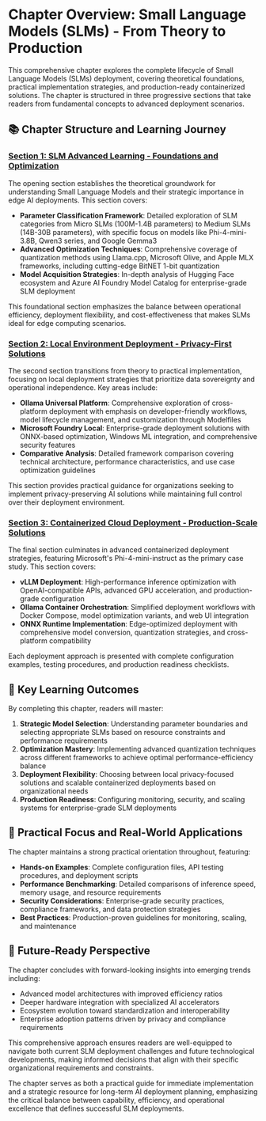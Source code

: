 # Chapter Overview: Small Language Models (SLMs) - From Theory to Production

This comprehensive chapter explores the complete lifecycle of Small Language Models (SLMs) deployment, covering theoretical foundations, practical implementation strategies, and production-ready containerized solutions. The chapter is structured in three progressive sections that take readers from fundamental concepts to advanced deployment scenarios.

## 📚 Chapter Structure and Learning Journey

### **[Section 1: SLM Advanced Learning - Foundations and Optimization](./01.SLMAdvancedLearning.md)**
The opening section establishes the theoretical groundwork for understanding Small Language Models and their strategic importance in edge AI deployments. This section covers:

- **Parameter Classification Framework**: Detailed exploration of SLM categories from Micro SLMs (100M-1.4B parameters) to Medium SLMs (14B-30B parameters), with specific focus on models like Phi-4-mini-3.8B, Qwen3 series, and Google Gemma3
- **Advanced Optimization Techniques**: Comprehensive coverage of quantization methods using Llama.cpp, Microsoft Olive, and Apple MLX frameworks, including cutting-edge BitNET 1-bit quantization
- **Model Acquisition Strategies**: In-depth analysis of Hugging Face ecosystem and Azure AI Foundry Model Catalog for enterprise-grade SLM deployment

This foundational section emphasizes the balance between operational efficiency, deployment flexibility, and cost-effectiveness that makes SLMs ideal for edge computing scenarios.

### **[Section 2: Local Environment Deployment - Privacy-First Solutions](./02.DeployingSLMinLocalEnv.md)**
The second section transitions from theory to practical implementation, focusing on local deployment strategies that prioritize data sovereignty and operational independence. Key areas include:

- **Ollama Universal Platform**: Comprehensive exploration of cross-platform deployment with emphasis on developer-friendly workflows, model lifecycle management, and customization through Modelfiles
- **Microsoft Foundry Local**: Enterprise-grade deployment solutions with ONNX-based optimization, Windows ML integration, and comprehensive security features
- **Comparative Analysis**: Detailed framework comparison covering technical architecture, performance characteristics, and use case optimization guidelines

This section provides practical guidance for organizations seeking to implement privacy-preserving AI solutions while maintaining full control over their deployment environment.

### **[Section 3: Containerized Cloud Deployment - Production-Scale Solutions](./03.DeployingSLMinCloud.md)**
The final section culminates in advanced containerized deployment strategies, featuring Microsoft's Phi-4-mini-instruct as the primary case study. This section covers:

- **vLLM Deployment**: High-performance inference optimization with OpenAI-compatible APIs, advanced GPU acceleration, and production-grade configuration
- **Ollama Container Orchestration**: Simplified deployment workflows with Docker Compose, model optimization variants, and web UI integration
- **ONNX Runtime Implementation**: Edge-optimized deployment with comprehensive model conversion, quantization strategies, and cross-platform compatibility

Each deployment approach is presented with complete configuration examples, testing procedures, and production readiness checklists.

## 🎯 Key Learning Outcomes

By completing this chapter, readers will master:

1. **Strategic Model Selection**: Understanding parameter boundaries and selecting appropriate SLMs based on resource constraints and performance requirements
2. **Optimization Mastery**: Implementing advanced quantization techniques across different frameworks to achieve optimal performance-efficiency balance
3. **Deployment Flexibility**: Choosing between local privacy-focused solutions and scalable containerized deployments based on organizational needs
4. **Production Readiness**: Configuring monitoring, security, and scaling systems for enterprise-grade SLM deployments

## 🌟 Practical Focus and Real-World Applications

The chapter maintains a strong practical orientation throughout, featuring:

- **Hands-on Examples**: Complete configuration files, API testing procedures, and deployment scripts
- **Performance Benchmarking**: Detailed comparisons of inference speed, memory usage, and resource requirements
- **Security Considerations**: Enterprise-grade security practices, compliance frameworks, and data protection strategies
- **Best Practices**: Production-proven guidelines for monitoring, scaling, and maintenance

## 🔮 Future-Ready Perspective

The chapter concludes with forward-looking insights into emerging trends including:

- Advanced model architectures with improved efficiency ratios
- Deeper hardware integration with specialized AI accelerators
- Ecosystem evolution toward standardization and interoperability
- Enterprise adoption patterns driven by privacy and compliance requirements

This comprehensive approach ensures readers are well-equipped to navigate both current SLM deployment challenges and future technological developments, making informed decisions that align with their specific organizational requirements and constraints.

The chapter serves as both a practical guide for immediate implementation and a strategic resource for long-term AI deployment planning, emphasizing the critical balance between capability, efficiency, and operational excellence that defines successful SLM deployments.